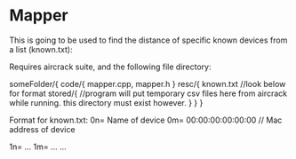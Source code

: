# Mapper
This is going to be used to find the distance of specific known devices from a list (known.txt):

Requires aircrack suite, and the following file directory:

someFolder/{
  code/{
    mapper.cpp, mapper.h
  }
  resc/{
    known.txt //look below for format
    stored/{
      //program will put temporary csv files here from aircrack while running. this directory must exist however.
    }
  }
}






Format for known.txt:
0n= Name of device
0m= 00:00:00:00:00:00 // Mac address of device

1n= ...
1m= ...
...
